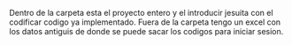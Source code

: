 Dentro de la carpeta esta el proyecto entero y el introducir jesuita con el codificar codigo ya implementado. Fuera de la carpeta tengo un excel con los datos antiguis de donde se puede sacar los codigos para iniciar sesion.
